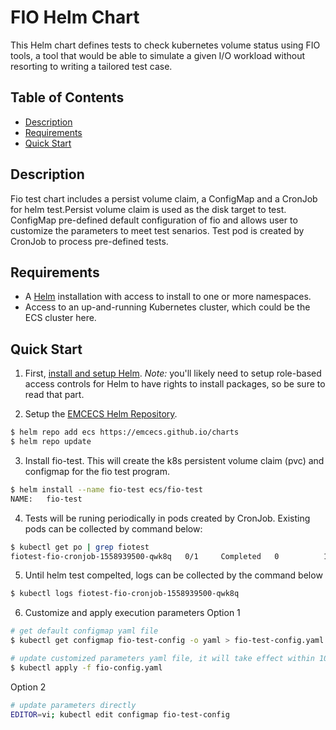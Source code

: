 # FIO Helm Chart

This Helm chart defines tests to check kubernetes volume status using FIO tools, a tool that would be able to simulate a given I/O workload without resorting to writing a tailored test case.

## Table of Contents
* [Description](#description)
* [Requirements](#requirements)
* [Quick Start](#quick-start)

## Description

Fio test chart includes a persist volume claim, a ConfigMap and a CronJob for helm test.Persist volume claim is used as the disk target to test. ConfigMap pre-defined default configuration of fio and allows user to customize the parameters to meet test senarios. Test pod is created by CronJob to process pre-defined tests.

## Requirements

* A [Helm](https://helm.sh) installation with access to install to one or more namespaces.
* Access to an up-and-running Kubernetes cluster, which could be the ECS cluster here.

## Quick Start

1. First, [install and setup Helm](https://docs.helm.sh/using_helm/#quickstart).  *_Note:_* you'll likely need to setup role-based access controls for Helm to have rights to install packages, so be sure to read that part.

2. Setup the [EMCECS Helm Repository](https://github.com/EMCECS/charts).

```bash
$ helm repo add ecs https://emcecs.github.io/charts
$ helm repo update
```

3. Install fio-test. This will create the k8s persistent volume claim (pvc) and configmap for the fio test program.

```bash
$ helm install --name fio-test ecs/fio-test
NAME:   fio-test
```

4. Tests will be runing periodically in pods created by CronJob. Existing pods can be collected by command below:

```bash
$ kubectl get po | grep fiotest
fiotest-fio-cronjob-1558939500-qwk8q   0/1     Completed   0          12m
```

5. Until helm test compelted, logs can be collected by the command below
```bash
$ kubectl logs fiotest-fio-cronjob-1558939500-qwk8q
```


6. Customize and apply execution parameters
Option 1
```bash
# get default configmap yaml file
$ kubectl get configmap fio-test-config -o yaml > fio-test-config.yaml

# update customized parameters yaml file, it will take effect within 10s
$ kubectl apply -f fio-config.yaml

```

Option 2

```bash
# update parameters directly
EDITOR=vi; kubectl edit configmap fio-test-config
```
